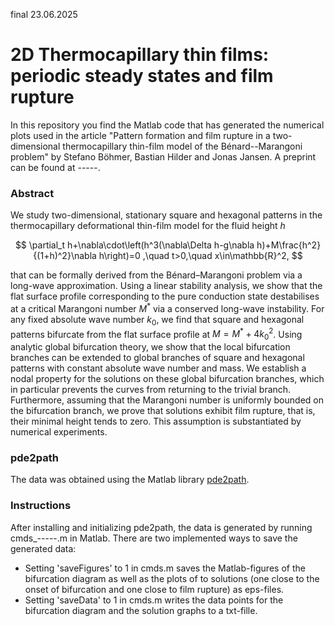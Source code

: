 final 23.06.2025
# 2D Thermocapillary thin films: periodic steady states and film rupture

In this repository you find the Matlab code that has generated the numerical plots used in the article "Pattern formation and film rupture in a two-dimensional thermocapillary thin-film model of the Bénard--Marangoni problem" by Stefano Böhmer, Bastian Hilder and Jonas Jansen. 
A preprint can be found at -----.

### Abstract

We study two-dimensional, stationary square and hexagonal patterns in the thermocapillary deformational thin-film model for the fluid height $h$ 

$$
    \partial_t h+\nabla\cdot\left(h^3(\nabla\Delta h-g\nabla h)+M\frac{h^2}{(1+h)^2}\nabla h\right)=0
    ,\quad t>0,\quad x\in\mathbb{R}^2,
$$

that can be formally derived from the Bénard–Marangoni problem via a long-wave approximation. Using a linear stability analysis, we show that the flat surface profile corresponding to the pure conduction state destabilises at a critical Marangoni number $M^\ast$ via a conserved long-wave instability. For any fixed absolute wave number $k_0$, we find that square and hexagonal patterns bifurcate from the flat surface profile at $M=M^\ast + 4k_0^2$. Using analytic global bifurcation theory, we show that the local bifurcation branches can be extended to global branches of square and hexagonal patterns with constant absolute wave number and mass. We establish a nodal property for the solutions on these global bifurcation branches, which in particular prevents the curves from returning to the trivial branch. Furthermore, assuming that the Marangoni number is uniformly bounded on the bifurcation branch, we prove that solutions exhibit film rupture, that is, their minimal height tends to zero. This assumption is substantiated by numerical experiments.
### pde2path

The data was obtained using the Matlab library [pde2path](https://www.staff.uni-oldenburg.de/hannes.uecker/pde2path/index.html). 

### Instructions

After installing and initializing pde2path, the data is generated by running cmds_-----.m in Matlab. 
There are two implemented ways to save the generated data:
- Setting 'saveFigures' to 1 in cmds.m saves the Matlab-figures of the bifurcation diagram as well as the plots of to solutions (one close to the onset of bifurcation and one close to film rupture) as eps-files. 
- Setting 'saveData' to 1 in cmds.m writes the data points for the bifurcation diagram and the solution graphs to a txt-fille.
